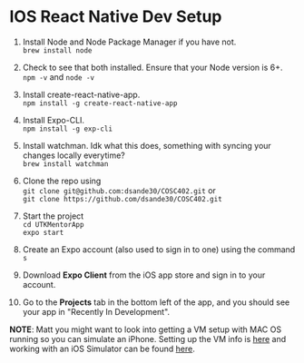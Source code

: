 # IOS React Native Dev Setup
1. Install Node and Node Package Manager if you have not.  
`brew install node`    

2. Check to see that both installed. Ensure that your Node version is 6+.  
`npm -v` and `node -v`  

3. Install create-react-native-app.  
`npm install -g create-react-native-app`  

4. Install Expo-CLI.  
`npm install -g exp-cli`

5. Install watchman. Idk what this does, something with syncing your changes locally everytime?  
`brew install watchman`

6. Clone the repo using  
`git clone git@github.com:dsande30/COSC402.git` or   
`git clone https://github.com/dsande30/COSC402.git`  

7. Start the project  
`cd UTKMentorApp`  
`expo start`  

8. Create an Expo account (also used to sign in to one) using the command `s`

9. Download **Expo Client** from the iOS app store and sign in to your account.

10. Go to the **Projects** tab in the bottom left of the app, and you should see your app in "Recently In Development".

**NOTE**: Matt you might want to look into getting a VM setup with MAC OS running so you can simulate an iPhone. Setting up the VM info is [here](https://blog.udemy.com/xcode-on-windows/) and working with an iOS Simulator can be found [here](https://docs.expo.io/versions/latest/guides/up-and-running.html#open-the-app-on-your-phone-or).

